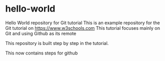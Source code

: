 # hello-world
Hello World repository for Git tutorial
This is an example repository for the Git tutorial on https://www.w3schools.com
This tutorial focuses mainly on Git and using Github as its remote

This repository is built step by step in the tutorial. 

This now contains steps for github
